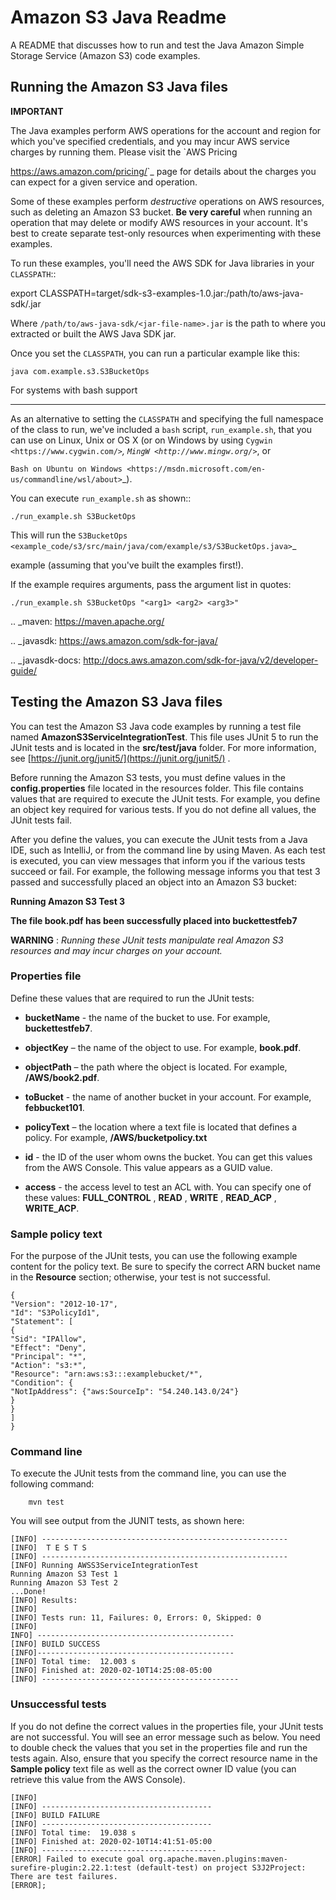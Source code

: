 # Amazon S3 Java Readme

A README that discusses how to run and test the Java Amazon Simple Storage Service (Amazon S3) code examples.

## Running the Amazon S3 Java files

**IMPORTANT**

The Java examples perform AWS operations for the account and region for which you've specified credentials, and you may incur AWS service charges by running them. Please visit the `AWS Pricing 

<https://aws.amazon.com/pricing/>`_ page for details about the charges you can expect for a given service and operation.

Some of these examples perform *destructive* operations on AWS resources, such as deleting an Amazon S3 bucket. **Be very careful** when running an operation that 
may delete or modify AWS resources in your account. It's best to create separate test-only resources when experimenting with these examples.

To run these examples, you'll need the AWS SDK for Java libraries in your ``CLASSPATH``::

export CLASSPATH=target/sdk-s3-examples-1.0.jar:/path/to/aws-java-sdk/<jar-file-name>.jar

Where ``/path/to/aws-java-sdk/<jar-file-name>.jar`` is the path to where you extracted or built the AWS Java SDK jar.

Once you set the ``CLASSPATH``, you can run a particular example like this:

	java com.example.s3.S3BucketOps

For systems with bash support

-----------------------------

As an alternative to setting the ``CLASSPATH`` and specifying the full namespace of the class to run, we've included a ``bash`` script, ``run_example.sh``, that you can use on Linux, Unix or OS X (or on Windows by using `Cygwin <https://www.cygwin.com/>`_, `MingW <http://www.mingw.org/>`_, or

`Bash on Ubuntu on Windows <https://msdn.microsoft.com/en-us/commandline/wsl/about>`_).

You can execute ``run_example.sh`` as shown::

	./run_example.sh S3BucketOps

This will run the `S3BucketOps <example_code/s3/src/main/java/com/example/s3/S3BucketOps.java>`_

example (assuming that you've built the examples first!).

If the example requires arguments, pass the argument list in quotes:

	./run_example.sh S3BucketOps "<arg1> <arg2> <arg3>"

.. _maven: https://maven.apache.org/

.. _javasdk: https://aws.amazon.com/sdk-for-java/

.. _javasdk-docs: http://docs.aws.amazon.com/sdk-for-java/v2/developer-guide/

 ## Testing the Amazon S3 Java files

You can test the Amazon S3 Java code examples by running a test file named **AmazonS3ServiceIntegrationTest**. This file uses JUnit 5 to run the JUnit tests and is located in the **src/test/java** folder. For more information, see [https://junit.org/junit5/](https://junit.org/junit5/) .

Before running the Amazon S3 tests, you must define values in the **config.properties** file located in the resources folder. This file contains values that are required to execute the JUnit tests. For example, you define an object key required for various tests. If you do not define all values, the JUnit tests fail.

After you define the values, you can execute the JUnit tests from a Java IDE, such as IntelliJ, or from the command line by using Maven. As each test is executed, you can view messages that inform you if the various tests succeed or fail. For example, the following message informs you that test 3 passed and successfully placed an object into an Amazon S3 bucket:

**Running Amazon S3 Test 3**

**The file book.pdf has been successfully placed into buckettestfeb7**

**WARNING** : _Running these JUnit tests manipulate real Amazon S3 resources and may incur charges on your account._

 ### Properties file

Define these values that are required to run the JUnit tests:

- **bucketName** - the name of the bucket to use. For example, **buckettestfeb7**.

- **objectKey** – the name of the object to use. For example, **book.pdf**.

- **objectPath** – the path where the object is located. For example, **/AWS/book2.pdf**.

- **toBucket** - the name of another bucket in your account. For example, **febbucket101**.

- **policyText** – the location where a text file is located that defines a policy. For example, **/AWS/bucketpolicy.txt**

- **id**  - the ID of the user whom owns the bucket. You can get this values from the AWS Console. This value appears as a GUID value.

- **access** - the access level to test an ACL with. You can specify one of these values: **FULL_CONTROL** , **READ** , **WRITE** , **READ_ACP** , **WRITE_ACP**.

###  Sample policy text

For the purpose of the JUnit tests, you can use the following example content for the policy text. Be sure to specify the correct ARN bucket name in the **Resource** section; otherwise, your test is not successful.

	{
	"Version": "2012-10-17",
	"Id": "S3PolicyId1",
	"Statement": [
	{
	"Sid": "IPAllow",
	"Effect": "Deny",
	"Principal": "*",
	"Action": "s3:*",
	"Resource": "arn:aws:s3:::examplebucket/*",
	"Condition": {
	"NotIpAddress": {"aws:SourceIp": "54.240.143.0/24"}
	}
	}
	]
	}

### Command line

To execute the JUnit tests from the command line, you can use the following command:

		mvn test
You will see output from the JUNIT tests, as shown here:

	[INFO] -------------------------------------------------------
	[INFO]  T E S T S
	[INFO] -------------------------------------------------------
	[INFO] Running AWSS3ServiceIntegrationTest
	Running Amazon S3 Test 1
	Running Amazon S3 Test 2
	...Done!
	[INFO] Results:
	[INFO]
	[INFO] Tests run: 11, Failures: 0, Errors: 0, Skipped: 0
	[INFO]
	INFO] --------------------------------------------
	[INFO] BUILD SUCCESS
	[INFO]--------------------------------------------
	[INFO] Total time:  12.003 s
	[INFO] Finished at: 2020-02-10T14:25:08-05:00
	[INFO] --------------------------------------------

### Unsuccessful tests

If you do not define the correct values in the properties file, your JUnit tests are not successful. You will see an error message such as below. You need to double check the values that you set in the properties file and run the tests again. Also, ensure that you specify the correct resource name in the **Sample policy** text file as well as the correct owner ID value (you can retrieve this value from the AWS Console).

	[INFO]
	[INFO] --------------------------------------
	[INFO] BUILD FAILURE
	[INFO] --------------------------------------
	[INFO] Total time:  19.038 s
	[INFO] Finished at: 2020-02-10T14:41:51-05:00
	[INFO] ---------------------------------------
	[ERROR] Failed to execute goal org.apache.maven.plugins:maven-surefire-plugin:2.22.1:test (default-test) on project S3J2Project:  There are test failures.
	[ERROR];
